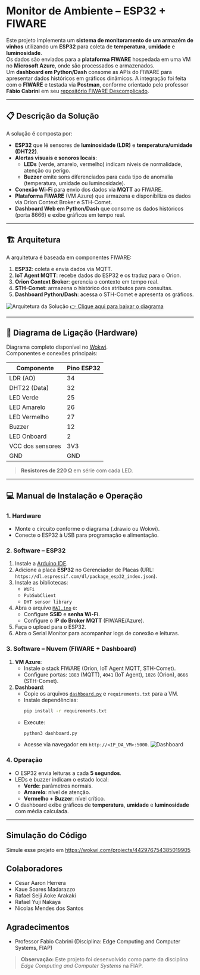 # Monitor de Ambiente – ESP32 + FIWARE

Este projeto implementa um **sistema de monitoramento de um armazém de vinhos** utilizando um **ESP32** para coleta de **temperatura**, **umidade** e **luminosidade**.  
Os dados são enviados para a **plataforma FIWARE** hospedada em uma VM no **Microsoft Azure**, onde são processados e armazenados.  
Um **dashboard em Python/Dash** consome as APIs do FIWARE para apresentar dados históricos em gráficos dinâmicos.
A integração foi feita com o **FIWARE** e testada via **Postman**, conforme orientado pelo professor **Fábio Cabrini** em seu [repositório FIWARE Descomplicado](https://github.com/fabiocabrini/fiware).  

---

## 📋 Descrição da Solução

A solução é composta por:

- **ESP32** que lê sensores de **luminosidade (LDR)** e **temperatura/umidade (DHT22)**.
- **Alertas visuais e sonoros locais**:
  - **LEDs** (verde, amarelo, vermelho) indicam níveis de normalidade, atenção ou perigo.
  - **Buzzer** emite sons diferenciados para cada tipo de anomalia (temperatura, umidade ou luminosidade).
- **Conexão Wi-Fi** para envio dos dados via **MQTT** ao FIWARE.
- **Plataforma FIWARE** (VM Azure) que armazena e disponibiliza os dados via Orion Context Broker e STH-Comet.
- **Dashboard Web em Python/Dash** que consome os dados históricos (porta 8666) e exibe gráficos em tempo real.

---

## 🏗️ Arquitetura

A arquitetura é baseada em componentes FIWARE:

1. **ESP32**: coleta e envia dados via MQTT.
2. **IoT Agent MQTT**: recebe dados do ESP32 e os traduz para o Orion.
3. **Orion Context Broker**: gerencia o contexto em tempo real.
4. **STH-Comet**: armazena o histórico dos atributos para consultas.
5. **Dashboard Python/Dash**: acessa o STH-Comet e apresenta os gráficos.

![Arquitetura da Solução](images/arquitetura.png)
[👉 Clique aqui para baixar o diagrama]((https://github.com/Tsk1i1/Monitor-de-Ambiente-IoT/blob/main/Esquema.drawio))

---

## 🔌 Diagrama de Ligação (Hardware)

Diagrama completo disponível no [Wokwi](diagram.json).  
Componentes e conexões principais:

| Componente       | Pino ESP32 |
|------------------|------------|
| LDR (AO)         | 34         |
| DHT22 (Data)     | 32         |
| LED Verde        | 25         |
| LED Amarelo      | 26         |
| LED Vermelho     | 27         |
| Buzzer           | 12         |
| LED Onboard      | 2          |
| VCC dos sensores | 3V3        |
| GND              | GND        |

> **Resistores de 220 Ω** em série com cada LED.  

---

## 💻 Manual de Instalação e Operação

### 1. Hardware
- Monte o circuito conforme o diagrama (.drawio ou Wokwi).
- Conecte o ESP32 à USB para programação e alimentação.

### 2. Software – ESP32
1. Instale a [Arduino IDE](https://www.arduino.cc/en/software).
2. Adicione a placa **ESP32** no Gerenciador de Placas (URL: `https://dl.espressif.com/dl/package_esp32_index.json`).
3. Instale as bibliotecas:
   - `WiFi`
   - `PubSubClient`
   - `DHT sensor library`
4. Abra o arquivo [`MAI.ino`](MAI.ino) e:
   - Configure **SSID** e **senha Wi-Fi**.
   - Configure o **IP do Broker MQTT** (FIWARE/Azure).
5. Faça o upload para o ESP32.
6. Abra o Serial Monitor para acompanhar logs de conexão e leituras.

### 3. Software – Nuvem (FIWARE + Dashboard)
1. **VM Azure**:
   - Instale o stack FIWARE (Orion, IoT Agent MQTT, STH-Comet).
   - Configure portas: `1883` (MQTT), `4041` (IoT Agent), `1026` (Orion), `8666` (STH-Comet).
2. **Dashboard**:
   - Copie os arquivos [`dashboard.py`](dashboard.py) e `requirements.txt` para a VM.
   - Instale dependências:
     ```bash
     pip install -r requirements.txt
     ```
   - Execute:
     ```bash
     python3 dashboard.py
     ```
   - Acesse via navegador em `http://<IP_DA_VM>:5000`.
![Dashboard](images/arquitetura.png)

### 4. Operação
- O ESP32 envia leituras a cada **5 segundos**.
- LEDs e buzzer indicam o estado local:
  - **Verde**: parâmetros normais.
  - **Amarelo**: nível de atenção.
  - **Vermelho + Buzzer**: nível crítico.
- O dashboard exibe gráficos de **temperatura**, **umidade** e **luminosidade** com média calculada.

---

## Simulação do Código
Simule esse projeto em https://wokwi.com/projects/442976754385019905

## Colaboradores

- Cesar Aaron Herrera
- Kaue Soares Madarazzo
- Rafael Seiji Aoke Arakaki
- Rafael Yuji Nakaya
- Nicolas Mendes dos Santos

## Agradecimentos

- Professor Fabio Cabrini (Disciplina: Edge Computing and Computer Systems, FIAP)
  

> **Observação:** Este projeto foi desenvolvido como parte da disciplina *Edge Computing and Computer Systems* na FIAP.
